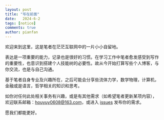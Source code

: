 ```yaml
---
layout: post
title: "写在前面"
date:   2024-6-2
tags: [notice]
comments: true
author: pianfan
---
```


欢迎来到这里，这是笔者在茫茫互联网中的一片小小自留地。

<!-- more -->

表达是一项重要的能力，记录也是很好的习惯。在学习工作中笔者愈发感受到写作的重要性，也意识到搭建个人技能树的必要性。故从今开始打算写些个人博客，与你交流，也是与自己沟通。

基于笔者自身专业及兴趣所在，之后可能会分享些流体力学，数学物理，计算机，金融或是语言，哲学相关的知识和思考。

如你对任何此处相关事务有兴趣，或是有其他需求（如希望笔者更新某项内容），欢迎联系邮箱：houyuy0608@163.com，或进入 [issues](https://github.com/HYY-001/HYY-001.github.io/issues) 发布你的需求。

愿我们都能更好。
